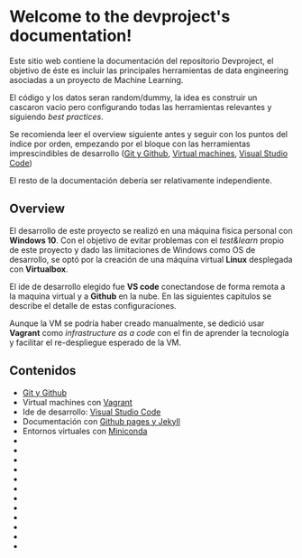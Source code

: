 # Welcome to the devproject's documentation!

Este sitio web contiene la documentación del repositorio Devproject, el objetivo de éste es incluir las principales herramientas de data engineering asociadas a un proyecto de Machine Learning.

El código y los datos seran random/dummy, la idea es construir un cascaron vacío pero configurando todas las herramientas relevantes y siguiendo *best practices*.

Se recomienda leer el overview siguiente antes y seguir con los puntos del índice por orden, empezando por el bloque con las herramientas imprescindibles de desarrollo ([Git y Github](git.md), [Virtual machines](vagrant.md), [Visual Studio Code](vscode.md))

El resto de la documentación debería ser relativamente independiente.

## Overview

El desarrollo de este proyecto se realizó en una máquina fisica personal con **Windows 10**. Con el objetivo de evitar problemas con el *test&learn* propio de este proyecto y dado las limitaciones de Windows como OS de desarrollo, se optó por la creación de una máquina virtual **Linux** desplegada con **Virtualbox**.

El ide de desarrollo elegido fue **VS code** conectandose de forma remota a la maquina virtual y a **Github** en la nube. En las siguientes capitulos se describe el detalle de estas configuraciones.

Aunque la VM se podría haber creado manualmente, se dedició usar **Vagrant** como *infrastructure as a code* con el fin de aprender la tecnología y facilitar el re-despliegue esperado de la VM.

## Contenidos
* [Git y Github](git.md)
* Virtual machines con [Vagrant](VMs.md)
* Ide de desarrollo: [Visual Studio Code](vscode.md)
* Documentación con [Github pages y Jekyll](githubpages.md)
* Entornos virtuales con [Miniconda](miniconda.md)
* []()
* []()
* []()
* []()
* []()
* []()
* []()
* []()
* []()
* []()
* []()
* []()
